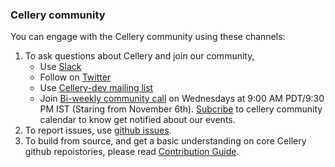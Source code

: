 ### Cellery community

You can engage with the Cellery community using these channels:

1. To ask questions about Cellery and join our community, 
    - Use [Slack](https://join.slack.com/t/cellery-io/shared_invite/enQtNzkwMzI4NjE2MDA1LThkZTI2ZjQ2OWEzNmIwZWQ5ZDg3MGFmNWZiYmY3MWVmZTRiMjdjZDZlMmUyNmY4YmNmYjQ0MDRlZDEzNDg3N2U) 
    - Follow on [Twitter](https://twitter.com/cellery_io)  
    - Use [Cellery-dev mailing list](mailto:wso2-cellery-dev@googlegroups.com)
    - Join [Bi-weekly community call](https://wso2.zoom.us/j/139403337) on Wednesdays at 9:00 AM PDT/9:30 PM IST (Staring from November 6th).  [Subcribe](https://calendar.google.com/calendar?cid=e1mp251ag5nipemhluldtptj8o@group.calendar.google.com) to cellery community calendar to know get notified about our events.
2. To report issues, use [github issues](https://github.com/wso2/cellery/issues).
3. To build from source, and get a basic understanding on core Cellery github repoistories, please read [Contribution Guide](../CONTRIBUTING.md).
